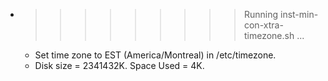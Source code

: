 * >>>>>>>>> Running inst-min-con-xtra-timezone.sh ...
  * Set time zone to EST (America/Montreal) in /etc/timezone.
  * Disk size = 2341432K. Space Used = 4K.

